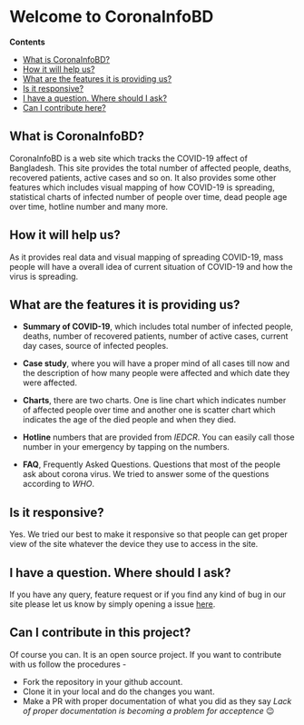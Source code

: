 # Welcome to CoronaInfoBD

**Contents**

- [What is CoronaInfoBD?](#what-is-coronainfobd?)
- [How it will help us?](#how-it-will-help-us?)
- [What are the features it is providing us?](#what-are-the-features-it-is-providing-us?)
- [Is it responsive?](#is-it-responsive?)
- [I have a question. Where should I ask?](#i-have-a-question.-where-should-i-ask?)
- [Can I contribute here?](#can-i-contribute-in-this-project?)

## What is CoronaInfoBD?

CoronaInfoBD is a web site which tracks the COVID-19 affect of Bangladesh. This site provides the total number of affected people, deaths, recovered patients, active cases and so on. It also provides some other features which includes visual mapping of how COVID-19 is spreading, statistical charts of infected number of people over time, dead people age over time, hotline number and many more.

## How it will help us?

As it provides real data and visual mapping of spreading COVID-19, mass people will have a overall idea of current situation of COVID-19 and how the virus is spreading.

## What are the features it is providing us?

- **Summary of COVID-19**, which includes total number of infected people, deaths, number of recovered patients, number of active cases, current day cases, source of infected peoples.

- **Case study**, where you will have a proper mind of all cases till now and the description of how many people were affected and which date they were affected.

- **Charts**, there are two charts. One is line chart which indicates number of affected people over time and another one is scatter chart which indicates the age of the died people and when they died.

- **Hotline** numbers that are provided from _IEDCR_. You can easily call those number in your emergency by tapping on the numbers.

- **FAQ**, Frequently Asked Questions. Questions that most of the people ask about corona virus. We tried to answer some of the questions according to _WHO_.

## Is it responsive?

Yes. We tried our best to make it responsive so that people can get proper view of the site whatever the device they use to access in the site.

## I have a question. Where should I ask?

If you have any query, feature request or if you find any kind of bug in our site please let us know by simply opening a issue [here](https://github.com/TeamTigers/coronainfobd/issues).

## Can I contribute in this project?

Of course you can. It is an open source project. If you want to contribute with us follow the procedures -

- Fork the repository in your github account.
- Clone it in your local and do the changes you want.
- Make a PR with proper documentation of what you did as they say _Lack of proper documentation is becoming a problem for acceptence_ :wink:
